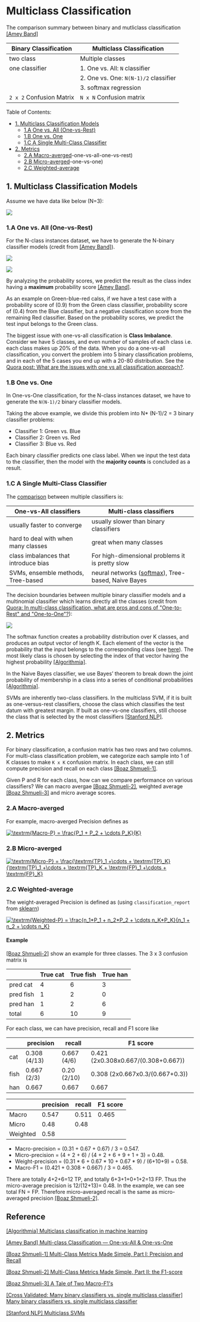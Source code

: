 
# Multiclass Classification 

The comparison summary between binary and mutliclass classification [[Amey Band]][Multi-class Classification — One-vs-All & One-vs-One]

| Binary Classification |  Multiclass Classification |  
| --- | --- | 
| two class | Multiple classes | 
| one classifier | 1. One vs. All: `N` classifier |
|    | 2. One vs. One: `N(N-1)/2` classifier | 
|    | 3. softmax regression | 
| `2 x 2` Confusion Matrix | `N x N` Confusion matrix  | 


Table of Contents:


* [1. Multiclass Classification Models](https://github.com/HsiangHung/Machine_Learning_Note/tree/master/Classification/Multiclass%20Classification#1-multiclass-classification-models)
     * [1.A One vs. All (One-vs-Rest)](https://github.com/HsiangHung/Machine_Learning_Note/tree/master/Classification/Multiclass%20Classification#1a-one-vs-all-one-vs-rest)
     * [1.B One vs. One](https://github.com/HsiangHung/Machine_Learning_Note/tree/master/Classification/Multiclass%20Classification#1b-one-vs-one)
     * [1.C A Single Multi-Class Classifier](https://github.com/HsiangHung/Machine_Learning_Note/tree/master/Classification/Multiclass%20Classification#1c-a-single-multi-class-classifier)
* [2. Metrics](https://github.com/HsiangHung/Machine_Learning_Note/tree/master/Classification/Multiclass%20Classification#2-metrics)
     * [2.A Macro-averged](https://github.com/HsiangHung/Machine_Learning_Note/tree/master/Classification/Multiclass%20Classification#1a)-one-vs-all-one-vs-rest)
     * [2.B Micro-averged](https://github.com/HsiangHung/Machine_Learning_Note/tree/master/Classification/Multiclass%20Classification#1b)-one-vs-one)
     * [2.C Weighted-average](https://github.com/HsiangHung/Machine_Learning_Note/tree/master/Classification/Multiclass%20Classification#1c-a-single-multi-class-classifier)




## 1. Multiclass Classification Models

Assume we have data like below (N=3):

![](images/data-example.png)




### 1.A One vs. All (One-vs-Rest)

For the N-class instances dataset, we have to generate the N-binary classifier models (credit from [[Amey Band]][Multi-class Classification — One-vs-All & One-vs-One]).

![](images/one-vs-all.png)


![](images/one-vs-all-pipeline.png)

By analyzing the probability scores, we predict the result as the class index having a **maximum** probability score [[Amey Band]][Multi-class Classification — One-vs-All & One-vs-One]. 

As an example on Green-blue-red calss, if we have a test case with a probability score of (0.9) from the Green class classifier, probability score of (0.4) from the Blue classifier, but a negative classification score from the remaining Red classifier. Based on the probability scores, we predict the test input belongs to the Green class.

The biggest issue with one-vs-all classification is **Class Imbalance**. Consider we have 5 classes, and even number of samples of each class i.e. each class makes up 20% of the data. When you do a one-vs-all classification, you convert the problem into 5 binary classification problems, and in each of the 5 cases you end up with a 20-80 distribution. See the [Quora post: What are the issues with one vs all classification approach?](https://www.quora.com/What-are-the-issues-with-one-vs-all-classification-approach).

### 1.B One vs. One

In One-vs-One classification, for the N-class instances dataset, we have to generate the `N(N-1)/2` binary classifier models. 

Taking the above example, we divide this problem into N* (N-1)/2 = 3 binary classifier problems:
* Classifier 1: Green vs. Blue
* Classifier 2: Green vs. Red
* Classifier 3: Blue vs. Red

Each binary classifier predicts one class label. When we input the test data to the classifier, then the model with the **majority counts** is concluded as a result.


### 1.C A Single Multi-Class Classifier 

The [comparison](https://stats.stackexchange.com/questions/318520/many-binary-classifiers-vs-single-multiclass-classifier) between multiple classifiers is:

| One-vs-All classifiers |  Multi-class classifiers |  
| --- | --- | 
| usually faster to converge | usually slower than binary classifiers | 
| hard to deal with when many classes | great when many classes | 
| class imbalances that introduce bias |  For high-dimensional problems it is pretty slow | 
| SVMs, ensemble methods, Tree-based | neural networks ([softmax](https://github.com/HsiangHung/Machine_Learning_Note/tree/master/Classification/Multiclass%20Classification/Softmax%20Regression)), Tree-based, Naive Bayes|

The decision boundaries between multiple binary classifier models and a multinomial classifier which learns directly all the classes (credit from [Quora: In multi-class classification, what are pros and cons of "One-to-Rest" and "One-to-One"?](https://www.quora.com/In-multi-class-classification-what-are-pros-and-cons-of-One-to-Rest-and-One-to-One)): 

![](images/multiclass-classifier.png)


The softmax function creates a probability distribution over K classes, and produces an output vector of length K. Each element of the vector is the probability that the input belongs to the corresponding class (see [here](https://stats.stackexchange.com/questions/108236/softmax-regression-or-k-binary-logistic-regression)). The most likely class is chosen by selecting the index of that vector having the highest probability [[Algorithmia]][Multiclass classification in machine learning].


In the Naive Bayes classifier, we use Bayes’ theorem to break down the joint probability of membership in a class into a series of conditional probabilities [[Algorithmia]][Multiclass classification in machine learning]. 


SVMs are inherently two-class classifiers. In the multiclass SVM, if it is built as one-versus-rest classifiers, choose the class which classifies the test datum with greatest margin. If built as one-vs-one classifiers, still choose the class that is selected by the most classifiers [[Stanford NLP]][Multiclass SVMs].


## 2. Metrics


For binary classification, a confusion matrix has two rows and two columns. For multi-class classification problem, we categorize each sample into 1 of K classes to make `K x K` confusion matrix. In each class, we can still compute precision and recall on each class [[Boaz Shmueli-1]][Multi-Class Metrics Made Simple, Part I: Precision and Recall].

Given P and R for each class, how can we compare performance on various classifiers? We can macro avergae [[Boaz Shmueli-2]][Multi-Class Metrics Made Simple, Part II: the F1-score], weighted average [[Boaz Shmueli-3]][A Tale of Two Macro-F1's] and micro average scores.

### 2.A Macro-averged

For example, macro-averged Precision defines as

<a href="https://www.codecogs.com/eqnedit.php?latex=\textrm{Macro-P}&space;=&space;\frac{P_1&space;&plus;&space;P_2&space;&plus;&space;\cdots&space;P_K}{K}" target="_blank"><img src="https://latex.codecogs.com/gif.latex?\textrm{Macro-P}&space;=&space;\frac{P_1&space;&plus;&space;P_2&space;&plus;&space;\cdots&space;P_K}{K}" title="\textrm{Macro-P} = \frac{P_1 + P_2 + \cdots P_K}{K}" /></a>

### 2.B Micro-averged

<a href="https://www.codecogs.com/eqnedit.php?latex=\textrm{Micro-P}&space;=&space;\frac{\textrm{TP}_1&space;&plus;\cdots&space;&plus;&space;\textrm{TP}_K}{\textrm{TP}_1&space;&plus;\cdots&space;&plus;&space;\textrm{TP}_K&space;&plus;&space;\textrm{FP}_1&space;&plus;\cdots&space;&plus;&space;\textrm{FP}_K}" target="_blank"><img src="https://latex.codecogs.com/gif.latex?\textrm{Micro-P}&space;=&space;\frac{\textrm{TP}_1&space;&plus;\cdots&space;&plus;&space;\textrm{TP}_K}{\textrm{TP}_1&space;&plus;\cdots&space;&plus;&space;\textrm{TP}_K&space;&plus;&space;\textrm{FP}_1&space;&plus;\cdots&space;&plus;&space;\textrm{FP}_K}" title="\textrm{Micro-P} = \frac{\textrm{TP}_1 +\cdots + \textrm{TP}_K}{\textrm{TP}_1 +\cdots + \textrm{TP}_K + \textrm{FP}_1 +\cdots + \textrm{FP}_K}" /></a>

### 2.C Weighted-average

The weight-averaged Precision is defined as (using `classification_report` from [sklearn](https://scikit-learn.org/stable/modules/generated/sklearn.metrics.precision_recall_fscore_support.html#sklearn.metrics.precision_recall_fscore_support))

<a href="https://www.codecogs.com/eqnedit.php?latex=\textrm{Weighted-P}&space;=&space;\frac{n_1*P_1&space;&plus;&space;n_2*P_2&space;&plus;&space;\cdots&space;n_K*P_K}{n_1&space;&plus;&space;n_2&space;&plus;&space;\cdots&space;n_K}" target="_blank"><img src="https://latex.codecogs.com/gif.latex?\textrm{Weighted-P}&space;=&space;\frac{n_1*P_1&space;&plus;&space;n_2*P_2&space;&plus;&space;\cdots&space;n_K*P_K}{n_1&space;&plus;&space;n_2&space;&plus;&space;\cdots&space;n_K}" title="\textrm{Weighted-P} = \frac{n_1*P_1 + n_2*P_2 + \cdots n_K*P_K}{n_1 + n_2 + \cdots n_K}" /></a>

#### Example

[[Boaz Shmueli-2]][Multi-Class Metrics Made Simple, Part II: the F1-score] show an example for three classes. The 3 x 3 confusion matrix is 

|  |  True cat |  True fish | True han |
| --- | --- | --- | --- |
| pred cat | 4 | 6 | 3 | 
| pred fish | 1 | 2 | 0 | 
| pred han | 1 | 2 | 6 | 
| total | 6 | 10 | 9 | 


For each class, we can have precision, recall and F1 score like

|  |  precision |  recall | F1 score |
| --- | --- | --- | --- |
| cat | 0.308 (4/13) | 0.667 (4/6) | 0.421 (2x0.308x0.667/(0.308+0.667))| 
| fish | 0.667 (2/3)| 0.20 (2/10) | 0.308 (2x0.667x0.3/(0.667+0.3)) | 
| han | 0.667 | 0.667 | 0.667 | 


|  |  precision |  recall | F1 score |
| --- | --- | --- | --- |
| Macro | 0.547 | 0.511 | 0.465 | 
| Micro | 0.48 | 0.48 |  | 
| Weighted | 0.58 | | |

* Macro-precision = (0.31 + 0.67 + 0.67) / 3 = 0.547.
* Micro-precision = (4 + 2 + 6) / (4 + 2 + 6 + 9 + 1 + 3) = 0.48.
* Weight-precision = (0.31 * 6 + 0.67 * 10 + 0.67 * 9) / (6+10+9) = 0.58.
* Macro-F1 = (0.421 + 0.308 + 0.667) / 3 = 0.465.


There are totally 4+2+6=12 TP, and totally 6+3+1+0+1+2=13 FP. Thus the micro-average precision is 12/(12+13)= 0.48. In the example, we can see total FN = FP. Therefore micro-averaged recall is the same as micro-averaged precision [[Boaz Shmueli-2]][Multi-Class Metrics Made Simple, Part II: the F1-score]. 










## Reference


[Multiclass classification in machine learning]: https://algorithmia.com/blog/multiclass-classification-in-machine-learning
[[Algorithmia] Multiclass classification in machine learning](https://algorithmia.com/blog/multiclass-classification-in-machine-learning)


[Multi-class Classification — One-vs-All & One-vs-One]: https://towardsdatascience.com/multi-class-classification-one-vs-all-one-vs-one-94daed32a87b
[[Amey Band] Multi-class Classification — One-vs-All & One-vs-One](https://towardsdatascience.com/multi-class-classification-one-vs-all-one-vs-one-94daed32a87b)

[Multi-Class Metrics Made Simple, Part I: Precision and Recall]: https://towardsdatascience.com/multi-class-metrics-made-simple-part-i-precision-and-recall-9250280bddc2
[[Boaz Shmueli-1] Multi-Class Metrics Made Simple, Part I: Precision and Recall](https://towardsdatascience.com/multi-class-metrics-made-simple-part-i-precision-and-recall-9250280bddc2)


[Multi-Class Metrics Made Simple, Part II: the F1-score]: https://towardsdatascience.com/multi-class-metrics-made-simple-part-ii-the-f1-score-ebe8b2c2ca1
[[Boaz Shmueli-2] Multi-Class Metrics Made Simple, Part II: the F1-score](https://towardsdatascience.com/multi-class-metrics-made-simple-part-ii-the-f1-score-ebe8b2c2ca1)


[A Tale of Two Macro-F1's]: https://towardsdatascience.com/a-tale-of-two-macro-f1s-8811ddcf8f04
[[Boaz Shmueli-3] A Tale of Two Macro-F1's](https://towardsdatascience.com/a-tale-of-two-macro-f1s-8811ddcf8f04)


[Many binary classifiers vs. single multiclass classifier]: https://stats.stackexchange.com/questions/318520/many-binary-classifiers-vs-single-multiclass-classifier
[[Cross Validated: Many binary classifiers vs. single multiclass classifier] Many binary classifiers vs. single multiclass classifier](https://stats.stackexchange.com/questions/318520/many-binary-classifiers-vs-single-multiclass-classifier)


[Multiclass SVMs]: https://nlp.stanford.edu/IR-book/html/htmledition/multiclass-svms-1.html
[[Stanford NLP] Multiclass SVMs](https://nlp.stanford.edu/IR-book/html/htmledition/multiclass-svms-1.htmlr)

